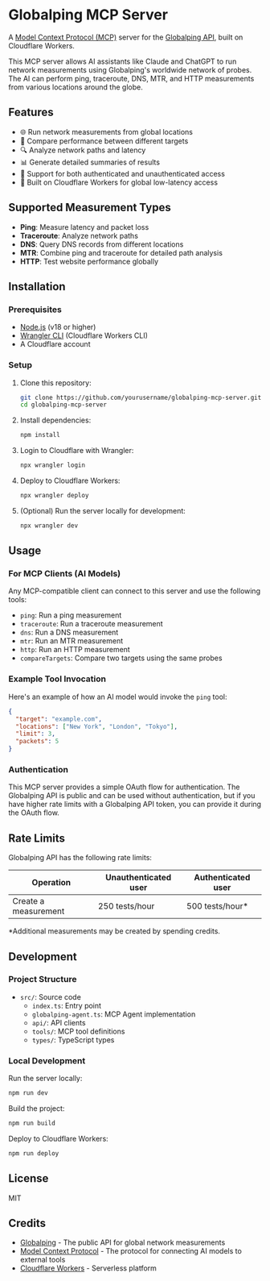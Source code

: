 # Globalping MCP Server

A [Model Context Protocol (MCP)](https://modelcontextprotocol.io/) server for the [Globalping API](https://globalping.io/), built on Cloudflare Workers.

This MCP server allows AI assistants like Claude and ChatGPT to run network measurements using Globalping's worldwide network of probes. The AI can perform ping, traceroute, DNS, MTR, and HTTP measurements from various locations around the globe.

## Features

- 🌐 Run network measurements from global locations
- 🔄 Compare performance between different targets
- 🔍 Analyze network paths and latency
- 📊 Generate detailed summaries of results
- 🔑 Support for both authenticated and unauthenticated access
- 🚀 Built on Cloudflare Workers for global low-latency access

## Supported Measurement Types

- **Ping**: Measure latency and packet loss
- **Traceroute**: Analyze network paths
- **DNS**: Query DNS records from different locations
- **MTR**: Combine ping and traceroute for detailed path analysis
- **HTTP**: Test website performance globally

## Installation

### Prerequisites

- [Node.js](https://nodejs.org/) (v18 or higher)
- [Wrangler CLI](https://developers.cloudflare.com/workers/wrangler/install-and-update/) (Cloudflare Workers CLI)
- A Cloudflare account

### Setup

1. Clone this repository:
   ```bash
   git clone https://github.com/yourusername/globalping-mcp-server.git
   cd globalping-mcp-server
   ```

2. Install dependencies:
   ```bash
   npm install
   ```

3. Login to Cloudflare with Wrangler:
   ```bash
   npx wrangler login
   ```

4. Deploy to Cloudflare Workers:
   ```bash
   npx wrangler deploy
   ```

5. (Optional) Run the server locally for development:
   ```bash
   npx wrangler dev
   ```

## Usage

### For MCP Clients (AI Models)

Any MCP-compatible client can connect to this server and use the following tools:

- `ping`: Run a ping measurement
- `traceroute`: Run a traceroute measurement
- `dns`: Run a DNS measurement
- `mtr`: Run an MTR measurement
- `http`: Run an HTTP measurement
- `compareTargets`: Compare two targets using the same probes

### Example Tool Invocation

Here's an example of how an AI model would invoke the `ping` tool:

```json
{
  "target": "example.com",
  "locations": ["New York", "London", "Tokyo"],
  "limit": 3,
  "packets": 5
}
```

### Authentication

This MCP server provides a simple OAuth flow for authentication. The Globalping API is public and can be used without authentication, but if you have higher rate limits with a Globalping API token, you can provide it during the OAuth flow.

## Rate Limits

Globalping API has the following rate limits:

| Operation | Unauthenticated user | Authenticated user |
|---|---|---|
| Create a measurement | 250 tests/hour | 500 tests/hour* |

*Additional measurements may be created by spending credits.

## Development

### Project Structure

- `src/`: Source code
  - `index.ts`: Entry point
  - `globalping-agent.ts`: MCP Agent implementation
  - `api/`: API clients
  - `tools/`: MCP tool definitions
  - `types/`: TypeScript types

### Local Development

Run the server locally:

```bash
npm run dev
```

Build the project:

```bash
npm run build
```

Deploy to Cloudflare Workers:

```bash
npm run deploy
```

## License

MIT

## Credits

- [Globalping](https://globalping.io/) - The public API for global network measurements
- [Model Context Protocol](https://modelcontextprotocol.io/) - The protocol for connecting AI models to external tools
- [Cloudflare Workers](https://workers.cloudflare.com/) - Serverless platform
